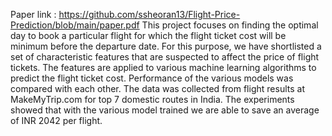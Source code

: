 Paper link : https://github.com/ssheoran13/Flight-Price-Prediction/blob/main/paper.pdf
This project focuses on finding the optimal day to book a particular flight for which the flight ticket cost will be minimum before the departure date. For this purpose, we have shortlisted a set of characteristic features that are suspected to affect the price of flight tickets. The features are applied to various machine learning algorithms to predict the flight ticket cost. Performance of the various models was compared with each other. The data was collected from flight results at MakeMyTrip.com for top 7 domestic routes in India. The experiments showed that with the various model trained we are able to save an average of INR 2042 per flight. 
